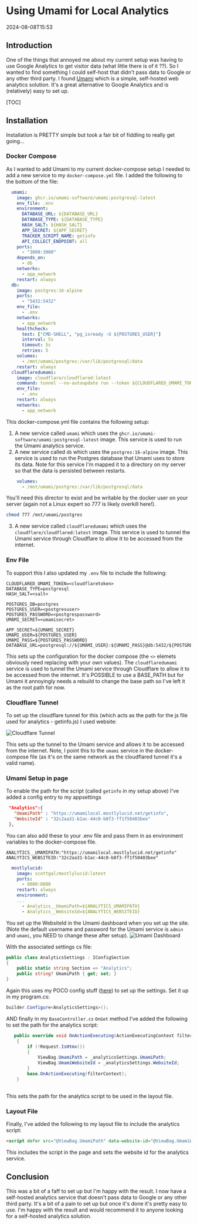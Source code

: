 ﻿# Using Umami for Local Analytics
<!--category-- ASP.NET, Umami -->
<datetime class="hidden">2024-08-08T15:53</datetime>
## Introduction
One of the things that annoyed me about my current setup was having to use Google Analytics to get visitor data (what little there is of it ??). So I wanted to find something I could self-host that didn't pass data to Google or any other third party. I found [Umami](https://umami.is/) which is a simple, self-hosted web analytics solution. It's a great alternative to Google Analytics and is (relatively) easy to set up.

[TOC]
## Installation
Installation is PRETTY simple but took a fair bit of fiddling to really get going...

### Docker Compose
As I wanted to add Umami to my current docker-compose setup I needed to add a new service to my `docker-compose.yml` file. I added the following to the bottom of the file:

```yaml
  umami:
    image: ghcr.io/umami-software/umami:postgresql-latest
    env_file: .env
    environment:
      DATABASE_URL: ${DATABASE_URL}
      DATABASE_TYPE: ${DATABASE_TYPE}
      HASH_SALT: ${HASH_SALT}
      APP_SECRET: ${APP_SECRET}
      TRACKER_SCRIPT_NAME: getinfo
      API_COLLECT_ENDPOINT: all
    ports:
      - "3000:3000"
    depends_on:
      - db
    networks:
      - app_network
    restart: always
  db:
    image: postgres:16-alpine
    ports:
      - "5432:5432"
    env_file:
      - .env
    networks:
      - app_network
    healthcheck:
      test: ["CMD-SHELL", "pg_isready -U ${POSTGRES_USER}"]
      interval: 5s
      timeout: 5s
      retries: 5
    volumes:
      - /mnt/umami/postgres:/var/lib/postgresql/data
    restart: always
  cloudflaredumami:
    image: cloudflare/cloudflared:latest
    command: tunnel --no-autoupdate run --token ${CLOUDFLARED_UMAMI_TOKEN}
    env_file:
      - .env
    restart: always
    networks:
      - app_network


```

This docker-compose.yml file contains the following setup:

1. A new service called `umami` which uses the `ghcr.io/umami-software/umami:postgresql-latest` image. This service is used to run the Umami analytics service.
2. A new service called `db` which uses the `postgres:16-alpine` image. This service is used to run the Postgres database that Umami uses to store its data. 
Note for this service I'm mapped it to a directory on my server so that the data is persisted between restarts.

```yaml
    volumes:
      - /mnt/umami/postgres:/var/lib/postgresql/data
```
You'll need this director to exist and be writable by the docker user on your server (again not a Linux expert so 777 is likely overkill here!).
```bash
chmod 777 /mnt/umami/postgres
```
3. A new service called `cloudflaredumami` which uses the `cloudflare/cloudflared:latest` image. This service is used to tunnel the Umami service through Cloudflare to allow it to be accessed from the internet.

### Env File

To support this I also updated my `.env` file to include the following:

```env
CLOUDFLARED_UMAMI_TOKEN=<cloudflaretoken>
DATABASE_TYPE=postgresql
HASH_SALT=<salt>

POSTGRES_DB=postgres
POSTGRES_USER=<postgresuser>
POSTGRES_PASSWORD=<postgrespassword>
UMAMI_SECRET=<umamisecret>

APP_SECRET=${UMAMI_SECRET}
UMAMI_USER=${POSTGRES_USER}
UMAMI_PASS=${POSTGRES_PASSWORD}
DATABASE_URL=postgresql://${UMAMI_USER}:${UMAMI_PASS}@db:5432/${POSTGRES_DB}
```

This sets up the configuration for the docker compose (the `<>` elemets obviously need replacing with your own values). The `cloudflaredumami` service is used to tunnel the Umami service through Cloudflare to allow it to be accessed from the internet. It's POSSIBLE to use a BASE_PATH but for Umami it annoyingly needs a rebuild to change the base path so I've left it as the root path for now.

### Cloudflare Tunnel
To set up the cloudflare tunnel for this (which acts as the path for the js file used for analytics - getinfo.js) I used website:

![Cloudflare Tunnel](umamisetup.png)

This sets up the tunnel to the Umami service and allows it to be accessed from the internet. Note, I point this to the `umami` service in the docker-compose file (as it's on the same network as the cloudflared tunnel it's a valid name).

### Umami Setup in page
To enable the path for the script (called `getinfo` in my setup above) I've added a config entry to my appsettings

```json
 "Analytics":{
   "UmamiPath" : "https://umamilocal.mostlylucid.net/getinfo",
   "WebsiteId" : "32c2aa31-b1ac-44c0-b8f3-ff1f50403bee"
 },
```
You can also add these to your .env file and pass them in as environment variables to the docker-compose file.

```dotenv
ANALYTICS__UMAMIPATH:"https://umamilocal.mostlylucid.net/getinfo"
ANALYTICS_WEBSITEID:"32c2aa31-b1ac-44c0-b8f3-ff1f50403bee"
```

```yaml
  mostlylucid:
    image: scottgal/mostlylucid:latest
    ports:
      - 8080:8080
    restart: always
    environment:
    ...
      - Analytics__UmamiPath=${ANALYTICS_UMAMIPATH}
      - Analytics__WebsiteId=${ANALYTICS_WEBSITEID}
```

You set up the WebsiteId in the Umami dashboard when you set up the site. (Note the default username and password for the Umami service is `admin` and `umami`, you NEED to change these after setup).
![Umami Dashboard](umamiaddwebsite.png)

With the associated settings cs file:
```csharp 
public class AnalyticsSettings : IConfigSection
{
    public static string Section => "Analytics";
    public string? UmamiPath { get; set; }
}
```

Again this uses my POCO config stuff ([here](/blog/addingidentityfreegoogleauth#configuring-google-auth-with-poco)) to set up the settings.
Set it up in my program.cs:

```csharp
builder.Configure<AnalyticsSettings>();
```

AND finally in my `BaseController.cs` `OnGet` method I've added the following to set the path for the analytics script:

```csharp
   public override void OnActionExecuting(ActionExecutingContext filterContext)
    {
        if (!Request.IsHtmx())
        {
            ViewBag.UmamiPath = _analyticsSettings.UmamiPath;
            ViewBag.UmamiWebsiteId = _analyticsSettings.WebsiteId;
        }
        base.OnActionExecuting(filterContext);
    }
    
```

This sets the path for the analytics script to be used in the layout file.

### Layout File
Finally, I've added the following to my layout file to include the analytics script:

```html
<script defer src="@ViewBag.UmamiPath" data-website-id="@ViewBag.UmamiWebsiteId"></script>
```

This includes the script in the page and sets the website id for the analytics service.

## Conclusion
This was a bit of a faff to set up but I'm happy with the result. I now have a self-hosted analytics service that doesn't pass data to Google or any other third party. It's a bit of a pain to set up but once it's done it's pretty easy to use. I'm happy with the result and would recommend it to anyone looking for a self-hosted analytics solution.